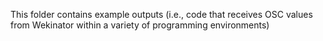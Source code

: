 This folder contains example outputs (i.e., code that receives OSC values from Wekinator within a variety of programming environments)
